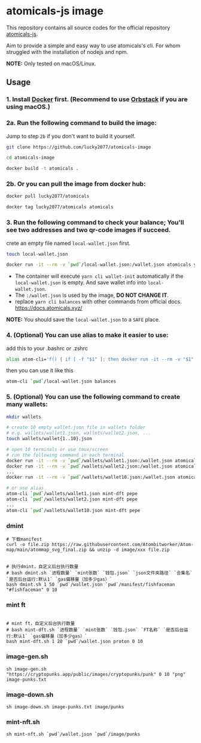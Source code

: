 # atomicals-js image

This repository contains all source codes for the official repository [atomicals-js](https://github.com/atomicals/atomicals-js).

Aim to provide a simple and easy way to use atomicals's cli. For whom struggled with the installation of nodejs and npm.

**NOTE:** Only tested on macOS/Linux.

## Usage

### 1. Install [Docker](https://docs.docker.com/engine/install/#supported-platforms) first. (Recommend to use [Orbstack](https://orbstack.dev/) if you are using macOS.)

### 2a. Run the following command to build the image:

Jump to step `2b` if you don't want to build it yourself.

```bash
git clone https://github.com/lucky2077/atomicals-image
```

```bash
cd atomicals-image
```

```bash
docker build -t atomicals .
```

### 2b. Or you can pull the image from docker hub:

```bash
docker pull lucky2077/atomicals
```

```bash
docker tag lucky2077/atomicals atomicals
```

### 3. Run the following command to check your balance; You'll see two addresses and two qr-code images if succeed.

crete an empty file named `local-wallet.json` first.

```bash
touch local-wallet.json
```

```bash
docker run -it --rm -v `pwd`/local-wallet.json:/wallet.json atomicals yarn cli balances
```

- The container will execute `yarn cli wallet-init` automatically if the `local-wallet.json` is empty. And save wallet info into `local-wallet.json`.
- The `:/wallet.json` is used by the image, **DO NOT CHANGE IT**.
- replace `yarn cli balances` with other commands from official docs. https://docs.atomicals.xyz/

**NOTE:** You should save the `local-wallet.json` to a `SAFE` place.

### 4. (Optional) You can use alias to make it easier to use:

add this to your .bashrc or .zshrc

```bash
alias atom-cli='f() { if [ -f "$1" ]; then docker run -it --rm -v "$1":/wallet.json atomicals yarn cli "${@:2}"; else echo "wallet file $1 not exit"; fi; unset -f f; }; f'
```

then you can use it like this

```bash
atom-cli `pwd`/local-wallet.json balances
```

### 5. (Optional) You can use the following command to create many wallets:

```bash
mkdir wallets

# create 10 empty wallet.json file in wallets folder
# e.g. wallets/wallet1.json, wallets/wallet2.json, ...
touch wallets/wallet{1..10}.json

# open 10 terminals or use tmux/screen
# run the following command in each terminal
docker run -it --rm -v `pwd`/wallets/wallet1.json:/wallet.json atomicals yarn cli mint-dft pepe
docker run -it --rm -v `pwd`/wallets/wallet2.json:/wallet.json atomicals yarn cli mint-dft pepe
...
docker run -it --rm -v `pwd`/wallets/wallet10.json:/wallet.json atomicals yarn cli mint-dft pepe

# or use alias
atom-cli `pwd`/wallets/wallet1.json mint-dft pepe
atom-cli `pwd`/wallets/wallet2.json mint-dft pepe
...
atom-cli `pwd`/wallets/wallet10.json mint-dft pepe

```


### dmint
```shell
# 下载manifest
curl -o file.zip https://raw.githubusercontent.com/Atombitworker/Atom-map/main/atommap_svg_final.zip && unzip -d image/xxx file.zip


# 执行dmint，自定义后台执行数量
# bash dmint.sh `进程数量` `mint张数` `钱包.json` `json文件夹路径` `合集名` `是否后台运行:默认1` `gas偏移量（加多少gas）`
bash dmint.sh 1 50 `pwd`/wallet.json `pwd`/manifest/fishfaceman "#fishfaceman" 0 10

```

### mint ft
```shell

# mint ft，自定义后台执行数量
# bash mint-dft.sh `进程数量` `mint张数` `钱包.json` `FT名称` `是否后台运行:默认1` `gas偏移量（加多少gas）`
bash mint-dft.sh 1 20 `pwd`/wallet.json proton 0 10
```

### image-gen.sh
```shell
sh image-gen.sh "https://cryptopunks.app/public/images/cryptopunks/punk" 0 10 "png" image-punks.txt
```

### image-down.sh
```shell
sh image-down.sh image-punks.txt image/punks
```

### mint-nft.sh
```shell
sh mint-nft.sh `pwd`/wallet.json `pwd`/image/punks
```
